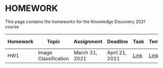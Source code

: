 # HOMEWORK
This page contains the homeworks for the Knowledge Discovery 2021 course

| Homework | Topic | Assignment | Deadline | Task | Template | Submission Form |
| -------- | --------- | ------------ | -------- | -------------- | -------- | ------------- |
| HW1     | Image Classification | March 31, 2021 | April 21, 2021 | [Link](hw1-2021.md) | [Link](https://www.overleaf.com/read/fttvfxqgvfvs) | [Link](https://forms.gle/z7qvczqM2Vr1an9MA) |

[404]: /knowledge-discovery-course/fallback
